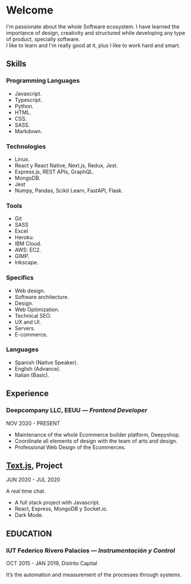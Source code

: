 # Welcome
I'm passionate about the whole Software ecosystem. I have learned the importance of design, creativity and structured while developing any type of product, specially software.
<br>
I like to learn and I'm really good at it, plus I like to work hard and smart.

## Skills
### Programming Languages
- Javascript.
- Typescript.
- Python.
- HTML.
- CSS.
- SASS.
- Markdown.

### Technologies
- Linux.
- React y React Native, Next.js, Redux, Jest.
- Express.js, REST APIs, GraphQL.
- MongoDB.
- Jest
- Numpy, Pandas, Scikit Learn, FastAPI, Flask.

### Tools
- Git
- SASS
- Excel
- Heroku.
- IBM Cloud.
- AWS: EC2.
- GIMP.
- Inkscape.

### Specifics
- Web design.
- Software architecture.
- Design.
- Web Optimization.
- Technical SEO.
- UX and UI.
- Servers.
- E-commerce.

### Languages
- Spanish (Native Speaker).
- English (Advance).
- Italian (Basic).

## Experience

### **Deepcompany LLC, EEUU** *— Frontend Developer*
NOV 2020 - PRESENT

- Maintenance of the whole Ecommerce builder platform, Deepyshop.
- Coordinate all elements of design with the team of arts and design.
- Professional Web Design of the Ecommerces.


## **[Text.js](https://henryjperez.github.io/text-js/), Project**

JUN 2020 - JUL 2020

A real time chat.

- A full stack project with Javascript.
- React, Express, MongoDB y Socket.io.
- Dark Mode.




## EDUCATION 

### **IUT Federico Rivero Palacios** *— Instrumentación y Control*

OCT 2015 - JAN 2019, Distrito Capital

It’s the automation and measurement of the processes through systems.

<!--
**henryjperez/henryjperez** is a ✨ _special_ ✨ repository because its `README.md` (this file) appears on your GitHub profile.

Here are some ideas to get you started:

- 🔭 I’m currently working on ...
- 🌱 I’m currently learning ...
- 👯 I’m looking to collaborate on ...
- 🤔 I’m looking for help with ...
- 💬 Ask me about ...
- 📫 How to reach me: ...
- 😄 Pronouns: ...
- ⚡ Fun fact: ...
-->
